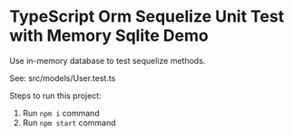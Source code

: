 TypeScript Orm Sequelize Unit Test with Memory Sqlite Demo
==================================

Use in-memory database to test sequelize methods.

See: src/models/User.test.ts

Steps to run this project:

1. Run `npm i` command
2. Run `npm start` command
